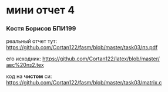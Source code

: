 # мини отчет 4
### Костя Борисов БПИ199

реальный отчет тут: https://github.com/Cortan122/fasm/blob/master/task03/пз.pdf

его исходник: https://github.com/Cortan122/latex/blob/master/авс%20пз2.tex

код на **чистом** си: https://github.com/Cortan122/fasm/blob/master/task03/matrix.c
